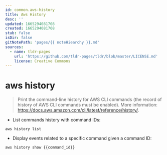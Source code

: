 ```yaml
---
id: common.aws-history
title: Aws History
desc: ''
updated: 1665294081708
created: 1665294081708
stub: false
isDir: false
gitNotePath: 'pages/{{ noteHiearchy }}.md'
sources:
  - name: tldr-pages
    url: 'https://github.com/tldr-pages/tldr/blob/master/LICENSE.md'
    license: Creative Commons
---
```

# aws history

> Print the command-line history for AWS CLI commands (the record of history of AWS CLI commands must be enabled).
> More information: <https://docs.aws.amazon.com/cli/latest/reference/history/>.

- List commands history with command IDs:

`aws history list`

- Display events related to a specific command given a command ID:

`aws history show {{command_id}}`

